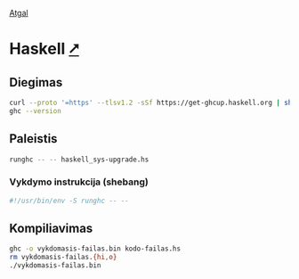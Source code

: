 [Atgal](./readme.md)

# Haskell [&#x2B67;](https://www.haskell.org/)

## Diegimas

```bash
curl --proto '=https' --tlsv1.2 -sSf https://get-ghcup.haskell.org | sh
ghc --version
```

## Paleistis

```bash
runghc -- -- haskell_sys-upgrade.hs
```

### Vykdymo instrukcija (shebang)

```bash
#!/usr/bin/env -S runghc -- --
```

## Kompiliavimas

```bash
ghc -o vykdomasis-failas.bin kodo-failas.hs
rm vykdomasis-failas.{hi,o}
./vykdomasis-failas.bin
```
